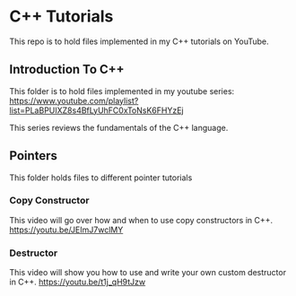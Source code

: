 # C++ Tutorials 

This repo is to hold files implemented in my C++ tutorials on YouTube.

## Introduction To C++

This folder is to hold files implemented in my youtube series: https://www.youtube.com/playlist?list=PLaBPUIXZ8s4BfLyUhFC0xToNsK6FHYzEj

This series reviews the fundamentals of the C++ language.

## Pointers

This folder holds files to different pointer tutorials

### Copy Constructor

This video will go over how and when to use copy constructors in C++.
https://youtu.be/JEImJ7wclMY

### Destructor

This video will show you how to use and write your own custom destructor in C++.
https://youtu.be/t1j_qH9tJzw
